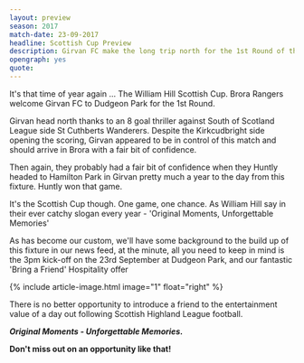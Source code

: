```yaml
---
layout: preview
season: 2017
match-date: 23-09-2017
headline: Scottish Cup Preview
description: Girvan FC make the long trip north for the 1st Round of the Scottish Cup
opengraph: yes
quote:
---
```

It's that time of year again ... The William Hill Scottish Cup. Brora Rangers welcome Girvan FC to Dudgeon Park for the 1st Round.

Girvan head north thanks to an 8 goal thriller against South of Scotland League side St Cuthberts Wanderers. Despite the Kirkcudbright side opening the scoring, Girvan appeared to be in control of this match and should arrive in Brora with a fair bit of confidence.

Then again, they probably had a fair bit of confidence when they Huntly headed to Hamilton Park in Girvan pretty much a year to the day from this fixture. Huntly won that game.

It's the Scottish Cup though. One game, one chance. As William Hill say in their ever catchy slogan every year - 'Original Moments, Unforgettable Memories'

As has become our custom, we'll have some background to the build up of this fixture in our news feed, at the minute, all you need to keep in mind is the 3pm kick-off on the 23rd September at Dudgeon Park, and our fantastic 'Bring a Friend' Hospitality offer

{% include article-image.html image="1" float="right" %}

There is no better opportunity to introduce a friend to the entertainment value of a day out following Scottish Highland League football.

***Original Moments - Unforgettable Memories.***

**Don't miss out on an opportunity like that!**
